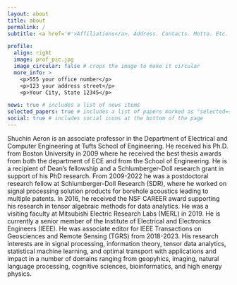 ```yaml
---
layout: about
title: about
permalink: /
subtitle: <a href='#'>Affiliations</a>. Address. Contacts. Motto. Etc.

profile:
  align: right
  image: prof_pic.jpg
  image_circular: false # crops the image to make it circular
  more_info: >
    <p>555 your office number</p>
    <p>123 your address street</p>
    <p>Your City, State 12345</p>

news: true # includes a list of news items
selected_papers: true # includes a list of papers marked as "selected={true}"
social: true # includes social icons at the bottom of the page
---
```


Shuchin Aeron is an associate professor in the Department of Electrical and Computer Engineering at Tufts School of Engineering. 
He received his Ph.D. from Boston University in 2009 where he received the best thesis awards from both the department of ECE and from the School of Engineering. He is a recipient of Dean’s fellowship and a Schlumberger-Doll research grant in support of his PhD research. From 2009-2022 he was a postdoctoral research fellow at Schlumberger-Doll Research (SDR), where he worked on signal processing solution products for borehole acoustics leading to multiple patents. In 2016, he received the NSF CAREER award supporting his research in tensor algebraic methods for data analytics. He was a visiting faculty at Mitsubishi Electric Research Labs (MERL) in 2019. He is currently a senior member of the Institute of Electrical and Electronics Engineers (IEEE). He was associate editor for IEEE Transactions on Geosciences and Remote Sensing (TGRS) from 2018-2023. His research interests are in signal processing, information theory, tensor data analytics, statistical machine learning, and optimal transport with applications and impact in a number of domains ranging from geopyhics, imaging, natural language processing, cognitive sciences, bioinformatics, and high energy physics.